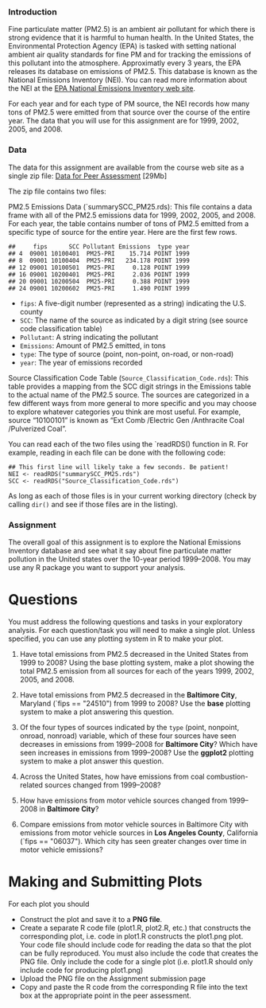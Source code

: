 ### Introduction

Fine particulate matter (PM2.5) is an ambient air pollutant for which there is strong evidence that it is harmful to human health. In the United States, the Environmental Protection Agency (EPA) is tasked with setting national ambient air quality standards for fine PM and for tracking the emissions of this pollutant into the atmosphere. Approximatly every 3 years, the EPA releases its database on emissions of PM2.5. This database is known as the National Emissions Inventory (NEI). You can read more information about the NEI at the [EPA National Emissions Inventory web site](http://www.epa.gov/ttn/chief/eiinformation.html).

For each year and for each type of PM source, the NEI records how many tons of PM2.5 were emitted from that source over the course of the entire year. The data that you will use for this assignment are for 1999, 2002, 2005, and 2008.

### Data

The data for this assignment are available from the course web site as a single zip file: 
[Data for Peer Assessment](https://d396qusza40orc.cloudfront.net/exdata%2Fdata%2FNEI_data.zip) [29Mb] 

The zip file contains two files:

PM2.5 Emissions Data (`summarySCC_PM25.rds): This file contains a data frame with all of the PM2.5 emissions data for 1999, 2002, 2005, and 2008. For each year, the table contains number of tons of PM2.5 emitted from a specific type of source for the entire year. Here are the first few rows.

```{r}
##     fips      SCC Pollutant Emissions  type year
## 4  09001 10100401  PM25-PRI    15.714 POINT 1999
## 8  09001 10100404  PM25-PRI   234.178 POINT 1999
## 12 09001 10100501  PM25-PRI     0.128 POINT 1999
## 16 09001 10200401  PM25-PRI     2.036 POINT 1999
## 20 09001 10200504  PM25-PRI     0.388 POINT 1999
## 24 09001 10200602  PM25-PRI     1.490 POINT 1999
```

 * `fips`: A five-digit number (represented as a string) indicating the U.S. county
 * `SCC`: The name of the source as indicated by a digit string (see source code classification table)
 * `Pollutant`: A string indicating the pollutant
 * `Emissions`: Amount of PM2.5 emitted, in tons
 * `type`: The type of source (point, non-point, on-road, or non-road)
 * `year`: The year of emissions recorded

Source Classification Code Table (`Source_Classification_Code.rds`): This table provides a mapping from the SCC digit strings in the Emissions table to the actual name of the PM2.5 source. The sources are categorized in a few different ways from more general to more specific and you may choose to explore whatever categories you think are most useful. For example, source “10100101” is known as “Ext Comb /Electric Gen /Anthracite Coal /Pulverized Coal”.

You can read each of the two files using the `readRDS() function in R. For example, reading in each file can be done with the following code:

```{r}
## This first line will likely take a few seconds. Be patient!
NEI <- readRDS("summarySCC_PM25.rds")
SCC <- readRDS("Source_Classification_Code.rds")
```

As long as each of those files is in your current working directory (check by calling `dir()` and see if those files are in the listing).


### Assignment

The overall goal of this assignment is to explore the National Emissions Inventory database and see what it say about fine particulate matter pollution in the United states over the 10-year period 1999–2008. You may use any R package you want to support your analysis.

# Questions

You must address the following questions and tasks in your exploratory analysis. For each question/task you will need to make a single plot. Unless specified, you can use any plotting system in R to make your plot.

 1. Have total emissions from PM2.5 decreased in the United States from 1999 to 2008? Using the base plotting system, make a plot showing the total PM2.5 emission from all sources for each of the years 1999, 2002, 2005, and 2008.

 2. Have total emissions from PM2.5 decreased in the __Baltimore City__, Maryland (`fips == "24510") from 1999 to 2008? Use the __base__ plotting system to make a plot answering this question.

 3. Of the four types of sources indicated by the `type` (point, nonpoint, onroad, nonroad) variable, which of these four sources have seen decreases in emissions from 1999–2008 for __Baltimore City__? Which have seen increases in emissions from 1999–2008? Use the __ggplot2__ plotting system to make a plot answer this question.

 4. Across the United States, how have emissions from coal combustion-related sources changed from 1999–2008?

 5. How have emissions from motor vehicle sources changed from 1999–2008 in __Baltimore City__?

 6. Compare emissions from motor vehicle sources in Baltimore City with emissions from motor vehicle sources in __Los Angeles County__, California (`fips == "06037"). Which city has seen greater changes over time in motor vehicle emissions?

# Making and Submitting Plots

For each plot you should

 * Construct the plot and save it to a __PNG file__.
 * Create a separate R code file (plot1.R, plot2.R, etc.) that constructs the corresponding plot, i.e. code in plot1.R constructs the plot1.png plot. Your code file should include code for reading the data so that the plot can be fully reproduced. You must also include the code that creates the PNG file. Only include the code for a single plot (i.e. plot1.R should only include code for producing plot1.png)
 * Upload the PNG file on the Assignment submission page
 * Copy and paste the R code from the corresponding R file into the text box at the appropriate point in the peer assessment.